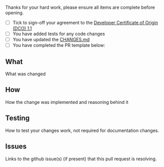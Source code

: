 Thanks for your hard work, please ensure all items are complete before opening.

- [ ] Tick to sign-off your agreement to the [Developer Certificate of Origin (DCO) 1.1](https://github.com/cloudant-labs/kafka-connect-cloudant/blob/master/DCO1.1.txt)
- [ ] You have added tests for any code changes
- [ ] You have updated the [CHANGES.md](https://github.com/cloudant-labs/kafka-connect-cloudant/blob/master/CHANGES.md)
- [ ] You have completed the PR template below:

## What

What was changed

## How

How the change was implemented and reasoning behind it

## Testing

How to test your changes work, not required for documentation changes.

## Issues

Links to the github issue(s) (if present) that this pull request is resolving.
